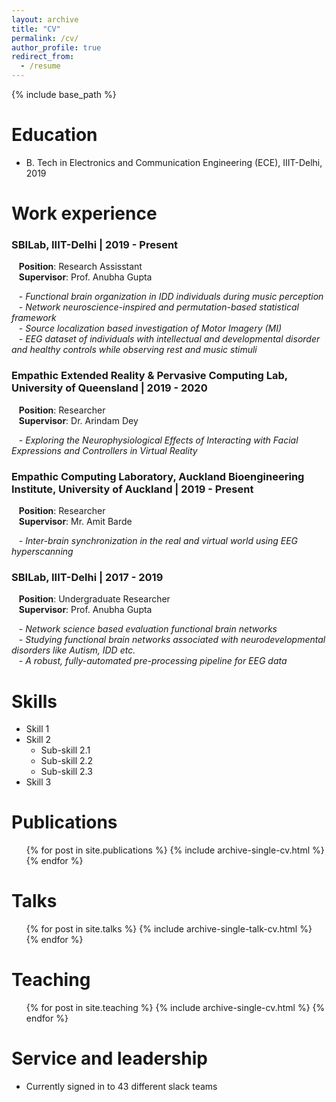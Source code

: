 ```yaml
---
layout: archive
title: "CV"
permalink: /cv/
author_profile: true
redirect_from:
  - /resume
---
```


{% include base_path %}

Education
======
* B. Tech in Electronics and Communication Engineering (ECE), IIIT-Delhi, 2019

Work experience
======

### SBILab, IIIT-Delhi | 2019 - Present <br>
   <b>Position</b>: Research Assisstant <br>
   <b>Supervisor</b>: Prof. Anubha Gupta <br>
   
   - *Functional brain organization in IDD individuals during music perception* <br>
   - *Network neuroscience-inspired and permutation-based statistical framework* <br>
   - *Source localization based investigation of Motor Imagery (MI)* <br>
   - *EEG dataset of individuals with intellectual and developmental disorder and healthy controls while observing rest and music stimuli* <br>
   
### Empathic Extended Reality & Pervasive Computing Lab, University of Queensland | 2019 - 2020 <br>
   <b>Position</b>: Researcher <br>
   <b>Supervisor</b>: Dr. Arindam Dey <br>
   
   - *Exploring the Neurophysiological Effects of Interacting with Facial Expressions and Controllers in Virtual Reality* <br>

### Empathic Computing Laboratory, Auckland Bioengineering Institute, University of Auckland | 2019 - Present <br>
   <b>Position</b>: Researcher <br>
   <b>Supervisor</b>: Mr. Amit Barde <br>
   
   - *Inter-brain synchronization in the real and virtual world using EEG hyperscanning* <br>
   
### SBILab, IIIT-Delhi | 2017 - 2019 <br>
   <b>Position</b>: Undergraduate Researcher <br>
   <b>Supervisor</b>: Prof. Anubha Gupta <br> 
   
   - *Network science based evaluation functional brain networks* <br>
   - *Studying functional brain networks associated with neurodevelopmental disorders like Autism, IDD etc.* <br>
   - *A robust, fully-automated pre-processing pipeline for EEG data* <br>
  
Skills
======
* Skill 1
* Skill 2
  * Sub-skill 2.1
  * Sub-skill 2.2
  * Sub-skill 2.3
* Skill 3

Publications
======
  <ul>{% for post in site.publications %}
    {% include archive-single-cv.html %}
  {% endfor %}</ul>
  
Talks
======
  <ul>{% for post in site.talks %}
    {% include archive-single-talk-cv.html %}
  {% endfor %}</ul>
  
Teaching
======
  <ul>{% for post in site.teaching %}
    {% include archive-single-cv.html %}
  {% endfor %}</ul>
  
Service and leadership
======
* Currently signed in to 43 different slack teams
